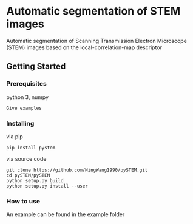 # Automatic segmentation of STEM images

Automatic segmentation of Scanning Transmission Electron Microscope (STEM) images based on the local-correlation-map descriptor

## Getting Started

### Prerequisites
python 3, numpy

```
Give examples
```

### Installing
via pip
```
pip install pystem
```
via source code
```
git clone https://github.com/NingWang1990/pySTEM.git
cd pySTEM/pySTEM
python setup.py build
python setup.py install --user
```

### How to use
An example can be found in the example folder 
